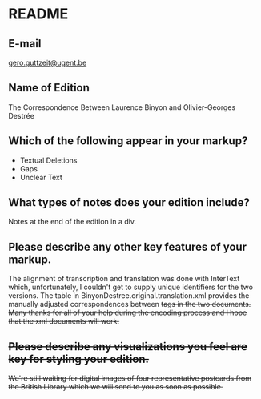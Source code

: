 README
======

E-mail
------

gero.guttzeit@ugent.be

Name of Edition
---------------

The Correspondence Between Laurence Binyon and Olivier-Georges Destrée

Which of the following appear in your markup?
---------------------------------------------

* Textual Deletions
* Gaps
* Unclear Text

What types of notes does your edition include?
----------------------------------------------

Notes at the end of the edition in a div.

Please describe any other key features of your markup.
------------------------------------------------------

The alignment of transcription and translation was done with InterText which, unfortunately, I couldn't get to supply unique identifiers for the two versions. The table in BinyonDestree.original.translation.xml provides the manually adjusted correspondences between <s id> tags in the two documents. Many thanks for all of your help during the encoding process and I hope that the xml documents will work.

Please describe any visualizations you feel are key for styling your edition.
-----------------------------------------------------------------------------

We're still waiting for digital images of four representative postcards from the British Library which we will send to you as soon as possible.